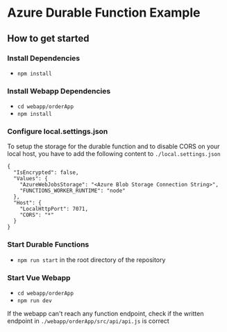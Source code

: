 # Azure Durable Function Example

## How to get started

### Install Dependencies

- `npm install`

### Install Webapp Dependencies

- `cd webapp/orderApp`
- `npm install`

### Configure local.settings.json
To setup the storage for the durable function and to disable CORS on your local host, you have to add the following content to `./local.settings.json`
```
{
  "IsEncrypted": false,
  "Values": {
    "AzureWebJobsStorage": "<Azure Blob Storage Connection String>",
    "FUNCTIONS_WORKER_RUNTIME": "node"
  },
  "Host": {
    "LocalHttpPort": 7071,
    "CORS": "*"
  }
}
```

### Start Durable Functions
- `npm run start` in the root directory of the repository

### Start Vue Webapp
- `cd webapp/orderApp`
- `npm run dev`

If the webapp can't reach any function endpoint, check if the written endpoint in `./webapp/orderApp/src/api/api.js` is correct
